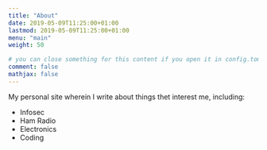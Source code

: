 ```yaml
---
title: "About"
date: 2019-05-09T11:25:00+01:00
lastmod: 2019-05-09T11:25:00+01:00
menu: "main"
weight: 50

# you can close something for this content if you open it in config.toml.
comment: false
mathjax: false
---
```


My personal site wherein I write about things thet interest me, including:

* Infosec
* Ham Radio
* Electronics
* Coding


